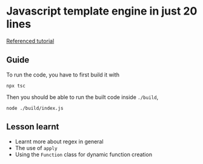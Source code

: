 # Javascript template engine in just 20 lines

[Referenced tutorial](https://krasimirtsonev.com/blog/article/Javascript-template-engine-in-just-20-line)


## Guide

To run the code, you have to first build it with

```
npx tsc
```

Then you should be able to run the built code inside `./build`,

```
node ./build/index.js
```

## Lesson learnt

- Learnt more about regex in general
- The use of `apply`
- Using the `Function` class for dynamic function creation
